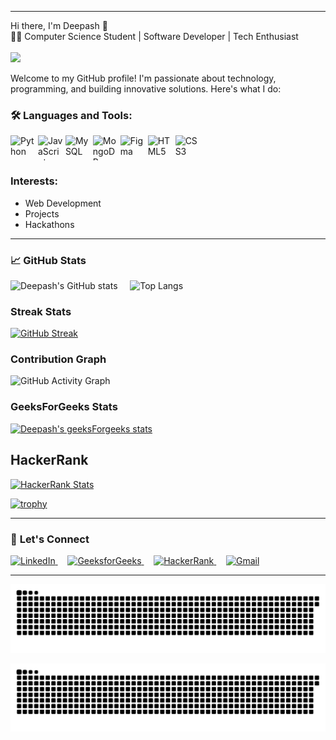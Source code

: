 

---

Hi there, I'm Deepash 👋<br>
👨‍💻 Computer Science Student | Software Developer | Tech Enthusiast <br><br>
<img src="https://media2.giphy.com/media/v1.Y2lkPTc5MGI3NjExbnV0MXU4ZzhrbGk4b3h4NXB1a2E3cGE4MG94NzZxZm40d2EwZmUyNiZlcD12MV9pbnRlcm5hbF9naWZfYnlfaWQmY3Q9Zw/qgQUggAC3Pfv687qPC/giphy.webp"/><br>

Welcome to my GitHub profile! I'm passionate about technology, programming, and building innovative solutions. Here's what I do:  

### 🛠️ **Languages and Tools:**

<div style="display: flex; align-items: center;">
  <img src="https://img.icons8.com/color/48/000000/python--v1.png" alt="Python" width="40" height="40"/>&nbsp;
  <img src="https://img.icons8.com/color/48/000000/javascript--v1.png" alt="JavaScript" width="40" height="40"/>&nbsp;
  <img src="https://img.icons8.com/color/48/000000/mysql-logo.png" alt="MySQL" width="40" height="40"/>&nbsp;
  <img src="https://img.icons8.com/color/48/000000/mongodb.png" alt="MongoDB" width="40" height="40"/>&nbsp;
  <img src="https://img.icons8.com/color/48/000000/figma.png" alt="Figma" width="40" height="40"/>&nbsp;
  <img src="https://img.icons8.com/color/48/000000/html-5.png" alt="HTML5" width="40" height="40"/>&nbsp;
  <img src="https://img.icons8.com/color/48/000000/css3.png" alt="CSS3" width="40" height="40"/>
</div>


### **Interests:** 
* Web Development
* Projects
* Hackathons    

---

### 📈 **GitHub Stats**  
![Deepash's GitHub stats](https://github-readme-stats.vercel.app/api?username=Deepash-s&show_icons=true&theme=dark) &nbsp; &nbsp; ![Top Langs](https://github-readme-stats.vercel.app/api/top-langs/?username=Deepash-s&layout=compact&theme=dark) 

### **Streak Stats**
[![GitHub Streak](https://streak-stats.demolab.com?user=Deepash-s&theme=dark&hide_border=true)](https://git.io/streak-stats)

### **Contribution Graph**
![GitHub Activity Graph](https://github-readme-activity-graph.vercel.app/graph?username=Deepash-s&theme=react-dark)

### **GeeksForGeeks Stats**
[![Deepash's geeksForgeeks stats](https://geeks-for-geeks-stats-api.vercel.app/?userName=deepas194c)](https://www.geeksforgeeks.org/user/deepas194c/)

## HackerRank
[![HackerRank Stats](https://img.shields.io/badge/HackerRank-1500%2B_Points-brightgreen?style=for-the-badge&logo=HackerRank)](https://www.hackerrank.com/deepashs18)


[![trophy](https://github-profile-trophy.vercel.app/?username=Deepash-s&theme=radical&no-frame=false&no-bg=true&margin-w=4)](https://github.com/ryo-ma/github-profile-trophy)


---

### 🔗 **Let's Connect**  

<a href="https://www.linkedin.com/in/deepashs/" target="_blank"> <img src="https://img.icons8.com/color/48/000000/linkedin.png" alt="LinkedIn" width="40" height="40"/>
</a>&nbsp;&nbsp;&nbsp;
<a href="https://www.geeksforgeeks.org/user/deepas194c/" target="_blank"> <img src="https://upload.wikimedia.org/wikipedia/commons/4/43/GeeksforGeeks.svg" alt="GeeksforGeeks" width="40" height="40"/>
</a>&nbsp;&nbsp;&nbsp;
<a href="https://www.hackerrank.com/profile/deepashs18" target="_blank">
  <img src="https://img.icons8.com/external-tal-revivo-color-tal-revivo/48/external-hackerrank-is-a-technology-company-that-focuses-on-competitive-programming-logo-color-tal-revivo.png" alt="HackerRank" width="40" height="40"/>
</a>&nbsp;&nbsp;&nbsp;
<a href="mailto:deepashs18@gmail.com" target="_blank"> <img src="https://img.icons8.com/color/48/000000/gmail--v1.png" alt="Gmail" width="40" height="40"/>
</a>

---

![Snake Animation](https://raw.githubusercontent.com/Deepash-s/Deepash-s/output/github-contribution-grid-snake.svg)

<picture>
  <source media="(prefers-color-scheme: dark)" srcset="https://raw.githubusercontent.com/Deepash-s/Deepash-s/output/github-contribution-grid-snake-dark.svg" />
   <source media="(prefers-color-scheme: light)" srcset="https://raw.githubusercontent.com/Deepash-s/Deepash-s/output/github-contribution-grid-snake.svg" />
  <img alt="github contribution grid snake animation" src="https://raw.githubusercontent.com/Deepash-s/Deepash-s/output/github-contribution-grid-snake.svg" />
</picture>


